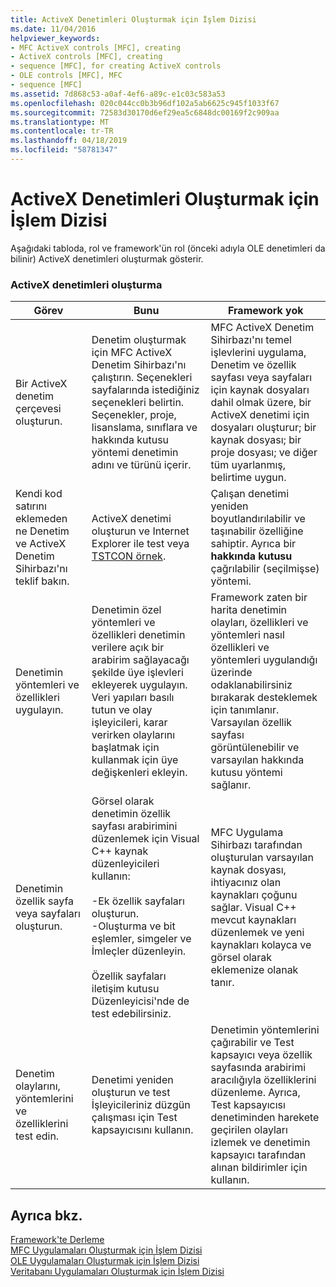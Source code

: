 ```yaml
---
title: ActiveX Denetimleri Oluşturmak için İşlem Dizisi
ms.date: 11/04/2016
helpviewer_keywords:
- MFC ActiveX controls [MFC], creating
- ActiveX controls [MFC], creating
- sequence [MFC], for creating ActiveX controls
- OLE controls [MFC], MFC
- sequence [MFC]
ms.assetid: 7d868c53-a0af-4ef6-a89c-e1c03c583a53
ms.openlocfilehash: 020c044cc0b3b96df102a5ab6625c945f1033f67
ms.sourcegitcommit: 72583d30170d6ef29ea5c6848dc00169f2c909aa
ms.translationtype: MT
ms.contentlocale: tr-TR
ms.lasthandoff: 04/18/2019
ms.locfileid: "58781347"
---
```

# <a name="sequence-of-operations-for-creating-activex-controls"></a>ActiveX Denetimleri Oluşturmak için İşlem Dizisi

Aşağıdaki tabloda, rol ve framework'ün rol (önceki adıyla OLE denetimleri da bilinir) ActiveX denetimleri oluşturmak gösterir.

### <a name="creating-activex-controls"></a>ActiveX denetimleri oluşturma

|Görev|Bunu|Framework yok|
|----------|------------|------------------------|
|Bir ActiveX denetim çerçevesi oluşturun.|Denetim oluşturmak için MFC ActiveX Denetim Sihirbazı'nı çalıştırın. Seçenekleri sayfalarında istediğiniz seçenekleri belirtin. Seçenekler, proje, lisanslama, sınıflara ve hakkında kutusu yöntemi denetimin adını ve türünü içerir.|MFC ActiveX Denetim Sihirbazı'nı temel işlevlerini uygulama, Denetim ve özellik sayfası veya sayfaları için kaynak dosyaları dahil olmak üzere, bir ActiveX denetimi için dosyaları oluşturur; bir kaynak dosyası; bir proje dosyası; ve diğer tüm uyarlanmış, belirtime uygun.|
|Kendi kod satırını eklemeden ne Denetim ve ActiveX Denetim Sihirbazı'nı teklif bakın.|ActiveX denetimi oluşturun ve Internet Explorer ile test veya [TSTCON örnek](../overview/visual-cpp-samples.md).|Çalışan denetimi yeniden boyutlandırılabilir ve taşınabilir özelliğine sahiptir. Ayrıca bir **hakkında kutusu** çağrılabilir (seçilmişse) yöntemi.|
|Denetimin yöntemleri ve özellikleri uygulayın.|Denetimin özel yöntemleri ve özellikleri denetimin verilere açık bir arabirim sağlayacağı şekilde üye işlevleri ekleyerek uygulayın. Veri yapıları basılı tutun ve olay işleyicileri, karar verirken olaylarını başlatmak için kullanmak için üye değişkenleri ekleyin.|Framework zaten bir harita denetimin olayları, özellikleri ve yöntemleri nasıl özellikleri ve yöntemleri uygulandığı üzerinde odaklanabilirsiniz bırakarak desteklemek için tanımlanır. Varsayılan özellik sayfası görüntülenebilir ve varsayılan hakkında kutusu yöntemi sağlanır.|
|Denetimin özellik sayfa veya sayfaları oluşturun.|Görsel olarak denetimin özellik sayfası arabirimini düzenlemek için Visual C++ kaynak düzenleyicileri kullanın:<br /><br />-Ek özellik sayfaları oluşturun.<br />-Oluşturma ve bit eşlemler, simgeler ve İmleçler düzenleyin.<br /><br /> Özellik sayfaları iletişim kutusu Düzenleyicisi'nde de test edebilirsiniz.|MFC Uygulama Sihirbazı tarafından oluşturulan varsayılan kaynak dosyası, ihtiyacınız olan kaynakları çoğunu sağlar. Visual C++ mevcut kaynakları düzenlemek ve yeni kaynakları kolayca ve görsel olarak eklemenize olanak tanır.|
|Denetim olaylarını, yöntemlerini ve özelliklerini test edin.|Denetimi yeniden oluşturun ve test İşleyicileriniz düzgün çalışması için Test kapsayıcısını kullanın.|Denetimin yöntemlerini çağırabilir ve Test kapsayıcı veya özellik sayfasında arabirimi aracılığıyla özelliklerini düzenleme. Ayrıca, Test kapsayıcısı denetiminden harekete geçirilen olayları izlemek ve denetimin kapsayıcı tarafından alınan bildirimler için kullanın.|

## <a name="see-also"></a>Ayrıca bkz.

[Framework'te Derleme](../mfc/building-on-the-framework.md)<br/>
[MFC Uygulamaları Oluşturmak için İşlem Dizisi](../mfc/sequence-of-operations-for-building-mfc-applications.md)<br/>
[OLE Uygulamaları Oluşturmak için İşlem Dizisi](../mfc/sequence-of-operations-for-creating-ole-applications.md)<br/>
[Veritabanı Uygulamaları Oluşturmak için İşlem Dizisi](../mfc/sequence-of-operations-for-creating-database-applications.md)

